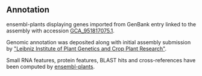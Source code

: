 **Annotation**
----------

ensembl-plants displaying genes imported from GenBank entry linked to the assembly with accession [GCA\_951817075.1](http://www.ebi.ac.uk/ena/data/view/GCA_951817075.1).

Genomic annotation was deposited along with initial assembly submission by ["Leibniz Institute of Plant Genetics and Crop Plant Research"](URL_GOES_HERE).

Small RNA features, protein features, BLAST hits and cross-references have been
computed by [ensembl-plants](https://plants.ensembl.org/info/genome/annotation/index.html).
